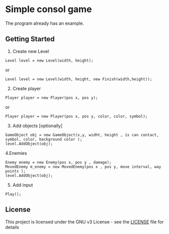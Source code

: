 # Simple consol game

The program already has an example.

## Getting Started

1. Create new Level

```
Level level = new Level(width, height);
```
or
```
Level level = new Level(width, height, new Finish(width,height));
```
2. Create player
```
Player player = new Player(pos x, pos y);
```
or
```
Player player = new Player(pos x, pos y, color, color, symbol);
```
3. Add objects [optionally]
```
GameObject obj = new GameObject(x,y, widht, height , is can contact, symbol, color, background color );
level.AddObject(obj);
```
4.Enemies
```
Enemy enemy = new Enemy(pos x, pos y , damage);
MovedEnemy m_enemy = new MovedEnemy(pos x , pos y, move interval, way points );
level.AddObject(obj);
```

5. Add input
```
Play();
```

## License

This project is licensed under the GNU v3 License - see the [LICENSE](LICENSE) file for details
